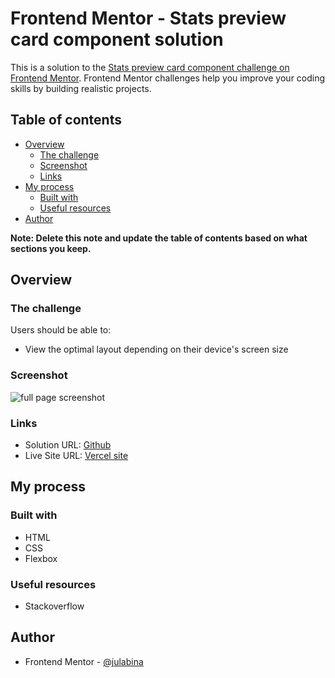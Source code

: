 # Frontend Mentor - Stats preview card component solution

This is a solution to the [Stats preview card component challenge on Frontend Mentor](https://www.frontendmentor.io/challenges/stats-preview-card-component-8JqbgoU62). Frontend Mentor challenges help you improve your coding skills by building realistic projects. 

## Table of contents

- [Overview](#overview)
  - [The challenge](#the-challenge)
  - [Screenshot](#screenshot)
  - [Links](#links)
- [My process](#my-process)
  - [Built with](#built-with)
  - [Useful resources](#useful-resources)
- [Author](#author)

**Note: Delete this note and update the table of contents based on what sections you keep.**

## Overview

### The challenge

Users should be able to:

- View the optimal layout depending on their device's screen size

### Screenshot

![full page screenshot](./screenshot/desktop.png)

### Links

- Solution URL: [Github](https://github.com/julabina/fem-stats_preview_card_component)
- Live Site URL: [Vercel site](https://fem-stats-preview-card-component-beta.vercel.app/)

## My process

### Built with

- HTML
- CSS 
- Flexbox

### Useful resources

- Stackoverflow

## Author

- Frontend Mentor - [@julabina](https://www.frontendmentor.io/profile/julabina)

